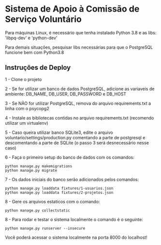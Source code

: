 # Sistema de Apoio à Comissão de Serviço Voluntário

Para máquinas Linux, é necessário que tenha instalado Python 3.8 e as libs: 'libpq-dev' e 'python-dev'

Para demais situações, pesquisar libs necessárias para que o PostgreSQL funcione bem com Python3.8

## Instruções de Deploy

1 - Clone o projeto

2 - Se for utilizar um banco de dados PostgreSQL, adicione as variaveis de ambiente: DB_NAME, DB_USER, DB_PASSWORD e DB_HOST

3 - Se NÃO for utilizar PostgreSQL, remova do arquivo requirements.txt a linha com o psycopg2

4 - Instale as bibliotecas contidas no arquivo requirements.txt (recomendo utilizar um virtualenv)

5 - Caso queira utilizar banco SQLite3, edite o arquivo voluntario/settings/production.py comentando a parte de postgresql e descomentando a parte de SQLite (o passo 3 será desnecessário nesse caso)

6 - Faça o primeiro setup do banco de dados com os comandos:
```
python manage.py makemigrations
python manage.py migrate
```

7 - Os dados iniciais do banco serão adicionados pelos comandos:
```
python manage.py loaddata fixtures/1-usuarios.json
python manage.py loaddata fixtures/2-projetos.json
```

8 - Gere os arquivos estaticos com o comando:

```
python manage.py collectstatic
```


8 - Para rodar e testar o sistema localmente o comando é o seguinte:
```
python manage.py runserver --insecure
```

Você poderá acessar o sistema localmente na porta 8000 do localhost!

